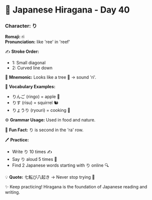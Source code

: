 # 📖 Japanese Hiragana - Day 40

### Character: り  
**Romaji:** ri  
**Pronunciation:** like 'ree' in 'reef'  

✍️ **Stroke Order:**  
- 1: Small diagonal
- 2: Curved line down

📝 **Mnemonic:** Looks like a tree 🌳 → sound 'ri'.  

📌 **Vocabulary Examples:**  
- りんご (ringo) = apple 🍎
- りす (risu) = squirrel 🐿️
- りょうり (ryouri) = cooking 🍳

⚙️ **Grammar Usage:** Used in food and nature.  

🎉 **Fun Fact:** り is second in the 'ra' row.  

🖊️ **Practice:**  
- Write り 10 times ✍️
- Say り aloud 5 times 🎤
- Find 2 Japanese words starting with り online 🔍

💡 **Quote:** 七転び八起き → Never stop trying 💪  

✨ Keep practicing! Hiragana is the foundation of Japanese reading and writing.

